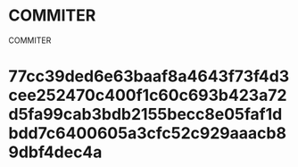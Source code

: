 # COMMITER
COMMITER






# 77cc39ded6e63baaf8a4643f73f4d3cee252470c400f1c60c693b423a72d5fa99cab3bdb2155becc8e05faf1dbdd7c6400605a3cfc52c929aaacb89dbf4dec4a
